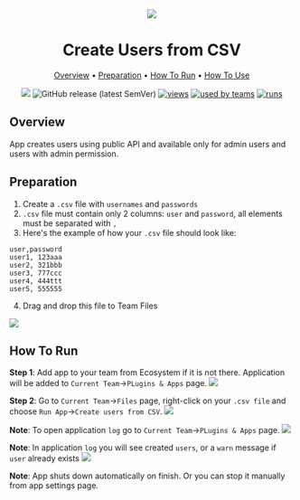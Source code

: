 <div align="center" markdown>

<img src="https://i.imgur.com/I3gDQn7.png"/>

# Create Users from CSV

<p align="center">

  <a href="#Overview">Overview</a> •
  <a href="#Preparation">Preparation</a> •
  <a href="#How-To-Run">How To Run</a> •
  <a href="#How-To-Use">How To Use</a>
</p>

[![](https://img.shields.io/badge/slack-chat-green.svg?logo=slack)](https://supervise.ly/slack)
![GitHub release (latest SemVer)](https://img.shields.io/github/v/release/supervisely-ecosystem/remote-import)
[![views](https://app.supervise.ly/public/api/v3/ecosystem.counters?repo=supervisely-ecosystem/create-users-from-csv&counter=views&label=views)](https://supervise.ly)
[![used by teams](https://app.supervise.ly/public/api/v3/ecosystem.counters?repo=supervisely-ecosystem/create-users-from-csv&counter=downloads&label=used%20by%20teams)](https://supervise.ly)
[![runs](https://app.supervise.ly/public/api/v3/ecosystem.counters?repo=supervisely-ecosystem/create-users-from-csv&counter=runs&label=runs&123)](https://supervise.ly)

</div>

## Overview

App creates users using public API and available only for admin users and users with admin permission.


## Preparation

1. Create a `.csv` file with `usernames` and `passwords`
2. `.csv` file must contain only 2 columns: `user` and `password`, all elements must be separated with `,`
3. Here's the example of how your `.csv` file should look like:
```
user,password
user1, 123aaa
user2, 321bbb
user3, 777ccc
user4, 444ttt
user5, 555555
```

4. Drag and drop this file to Team Files
<img src="https://i.imgur.com/mgzaJTu.giff"/>

## How To Run 
**Step 1**: Add app to your team from Ecosystem if it is not there. Application will be added to `Current Team`->`PLugins & Apps` page.
<img src="https://i.imgur.com/trrHF5g.png"/> 

**Step 2**: Go to `Current Team`->`Files` page, right-click on your `.csv file` and choose `Run App`->`Create users from CSV`.
<img src="https://i.imgur.com/qlEcP2t.png"/> 

**Note**: To open application `log` go to `Current Team`->`PLugins & Apps` page.
<img src="https://i.imgur.com/mzVYWKF.png"/>

**Note**: In application `log` you will see created `users`, or a `warn` message if `user` already exists
<img src="https://i.imgur.com/1d5scxy.png"/>

**Note**: App shuts down automatically on finish. Or you can stop it manually from app settings page.

